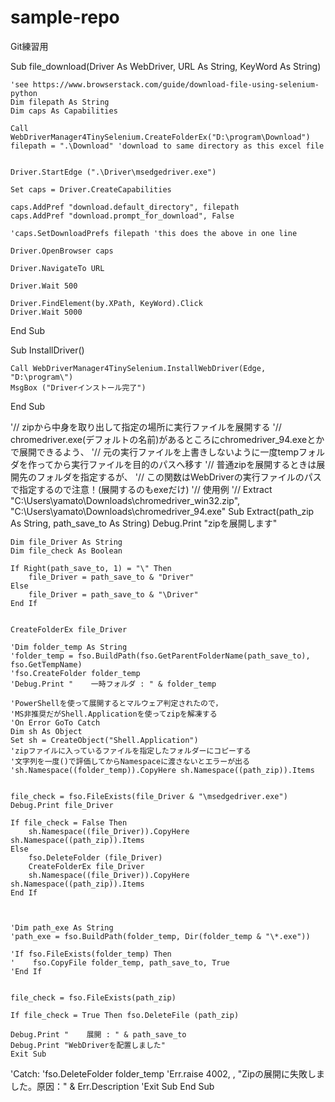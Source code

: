 # sample-repo
Git練習用

Sub file_download(Driver As WebDriver, URL As String, KeyWord As String)

    'see https://www.browserstack.com/guide/download-file-using-selenium-python
    Dim filepath As String
    Dim caps As Capabilities
    
    Call WebDriverManager4TinySelenium.CreateFolderEx("D:\program\Download")
    filepath = ".\Download" 'download to same directory as this excel file
    
    
    Driver.StartEdge (".\Driver\msedgedriver.exe")
    
    Set caps = Driver.CreateCapabilities

    caps.AddPref "download.default_directory", filepath
    caps.AddPref "download.prompt_for_download", False
    
    'caps.SetDownloadPrefs filepath 'this does the above in one line

    Driver.OpenBrowser caps
    
    Driver.NavigateTo URL

    Driver.Wait 500
    
    Driver.FindElement(by.XPath, KeyWord).Click
    Driver.Wait 5000
        

End Sub

Sub InstallDriver()

    Call WebDriverManager4TinySelenium.InstallWebDriver(Edge, "D:\program\")
    MsgBox ("Driverインストール完了")

End Sub


'// zipから中身を取り出して指定の場所に実行ファイルを展開する
'// chromedriver.exe(デフォルトの名前)があるところにchromedriver_94.exeとかで展開できるよう、
'// 元の実行ファイルを上書きしないように一度tempフォルダを作ってから実行ファイルを目的のパスへ移す
'// 普通zipを展開するときは展開先のフォルダを指定するが、
'// この関数はWebDriverの実行ファイルのパスで指定するので注意！(展開するのもexeだけ)
'// 使用例
'//     Extract "C:\Users\yamato\Downloads\chromedriver_win32.zip", "C:\Users\yamato\Downloads\chromedriver_94.exe"
Sub Extract(path_zip As String, path_save_to As String)
    Debug.Print "zipを展開します"
    
    Dim file_Driver As String
    Dim file_check As Boolean
    
    If Right(path_save_to, 1) = "\" Then
        file_Driver = path_save_to & "Driver"
    Else
        file_Driver = path_save_to & "\Driver"
    End If
    
    
    CreateFolderEx file_Driver
        
    'Dim folder_temp As String
    'folder_temp = fso.BuildPath(fso.GetParentFolderName(path_save_to), fso.GetTempName)
    'fso.CreateFolder folder_temp
    'Debug.Print "    一時フォルダ : " & folder_temp

    'PowerShellを使って展開するとマルウェア判定されたので，
    'MS非推奨だがShell.Applicationを使ってzipを解凍する
    'On Error GoTo Catch
    Dim sh As Object
    Set sh = CreateObject("Shell.Application")
    'zipファイルに入っているファイルを指定したフォルダーにコピーする
    '文字列を一度()で評価してからNamespaceに渡さないとエラーが出る
    'sh.Namespace((folder_temp)).CopyHere sh.Namespace((path_zip)).Items
    

    file_check = fso.FileExists(file_Driver & "\msedgedriver.exe")
    Debug.Print file_Driver
    
    If file_check = False Then
        sh.Namespace((file_Driver)).CopyHere sh.Namespace((path_zip)).Items
    Else
        fso.DeleteFolder (file_Driver)
        CreateFolderEx file_Driver
        sh.Namespace((file_Driver)).CopyHere sh.Namespace((path_zip)).Items
    End If



    'Dim path_exe As String
    'path_exe = fso.BuildPath(folder_temp, Dir(folder_temp & "\*.exe"))
    
    'If fso.FileExists(folder_temp) Then
    '    fso.CopyFile folder_temp, path_save_to, True
    'End If

       
    file_check = fso.FileExists(path_zip)
    
    If file_check = True Then fso.DeleteFile (path_zip)
    
    Debug.Print "    展開 : " & path_save_to
    Debug.Print "WebDriverを配置しました"
    Exit Sub
    
'Catch:
    'fso.DeleteFolder folder_temp
    'Err.raise 4002, , "Zipの展開に失敗しました。原因：" & Err.Description
    'Exit Sub
End Sub